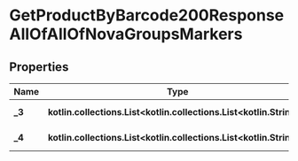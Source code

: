 
# GetProductByBarcode200ResponseAllOfAllOfNovaGroupsMarkers

## Properties
| Name | Type | Description | Notes |
| ------------ | ------------- | ------------- | ------------- |
| **_3** | **kotlin.collections.List&lt;kotlin.collections.List&lt;kotlin.String&gt;&gt;** | Markers of level 3  |  [optional] |
| **_4** | **kotlin.collections.List&lt;kotlin.collections.List&lt;kotlin.String&gt;&gt;** | Markers of level 4  |  [optional] |



